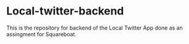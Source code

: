 # Local-twitter-backend

This is the repository for backend of the Local Twitter App done as an assingment for Squareboat.
